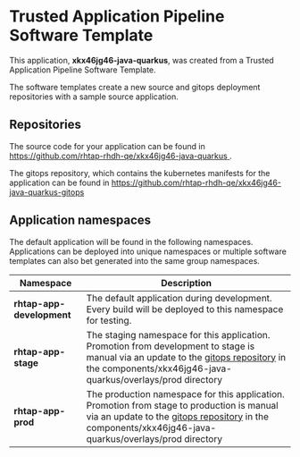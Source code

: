 # Trusted Application Pipeline Software Template

This application, **xkx46jg46-java-quarkus**, was created from a Trusted Application Pipeline Software Template.

The software templates create a new source and gitops deployment repositories with a sample source application. 

## Repositories

The source code for your application can be found in [https://github.com/rhtap-rhdh-qe/xkx46jg46-java-quarkus ](https://github.com/rhtap-rhdh-qe/xkx46jg46-java-quarkus ).
 
The gitops repository, which contains the kubernetes manifests for the application can be found in 
[https://github.com/rhtap-rhdh-qe/xkx46jg46-java-quarkus-gitops ](https://github.com/rhtap-rhdh-qe/xkx46jg46-java-quarkus-gitops ) 

## Application namespaces 

The default application will be found in the following namespaces. Applications can be deployed into unique namespaces or multiple software templates can also bet generated into the same group namespaces.  

|  Namespace   |  Description   |  
| -------- | -------- |   
| **rhtap-app-development** | The default application during development. Every build will be deployed to this namespace for testing. | 
| **rhtap-app-stage** | The staging namespace for this application. Promotion from development to stage is manual via an update to the [gitops repository](https://github.com/rhtap-rhdh-qe/xkx46jg46-java-quarkus-gitops ) in the components/xkx46jg46-java-quarkus/overlays/prod directory |  
| **rhtap-app-prod** | The production namespace for this application. Promotion from stage to production is manual via an update to the [gitops repository](https://github.com/rhtap-rhdh-qe/xkx46jg46-java-quarkus-gitops ) in the components/xkx46jg46-java-quarkus/overlays/prod directory | 